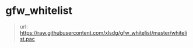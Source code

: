 # gfw_whitelist

> url: https://raw.githubusercontent.com/xlsdg/gfw_whitelist/master/whitelist.pac

